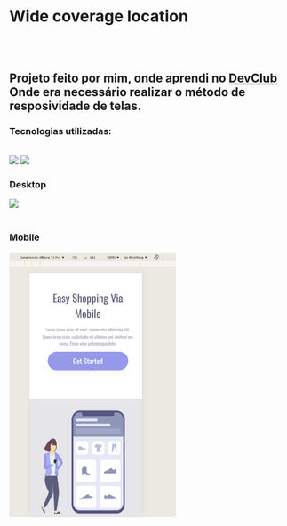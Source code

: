 <h1>Wide coverage location</h1>
<br>
<br>
<h2>Projeto feito por mim, onde aprendi no <a href="https://rodolfomori.com.br/devclub">DevClub</a> Onde era necessário realizar o método de resposividade de telas.</h2>

<h3>Tecnologias utilizadas:</h3>
<br>
<img src="https://img.shields.io/badge/HTML-239120?style=for-the-badge&logo=html5&logoColor=white"/>
<img src="https://img.shields.io/badge/CSS-239120?&style=for-the-badge&logo=css3&logoColor=white"/>
<br>
<h3>Desktop</h3>
<img src="https://github.com/FernandoLacerda90/wide-coverage-responsivel/blob/master/img/desktop%20I.png?raw=true" width="700px"/>
<br>
<br>
<h3>Mobile</h3>
<img src="https://github.com/FernandoLacerda90/easy-shopping-responsivel/blob/master/assets/mobile.png?raw=true" width="300px"/>
